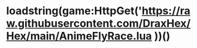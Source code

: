 # loadstring(game:HttpGet('https://raw.githubusercontent.com/DraxHex/Hex/main/AnimeFlyRace.lua ))()
